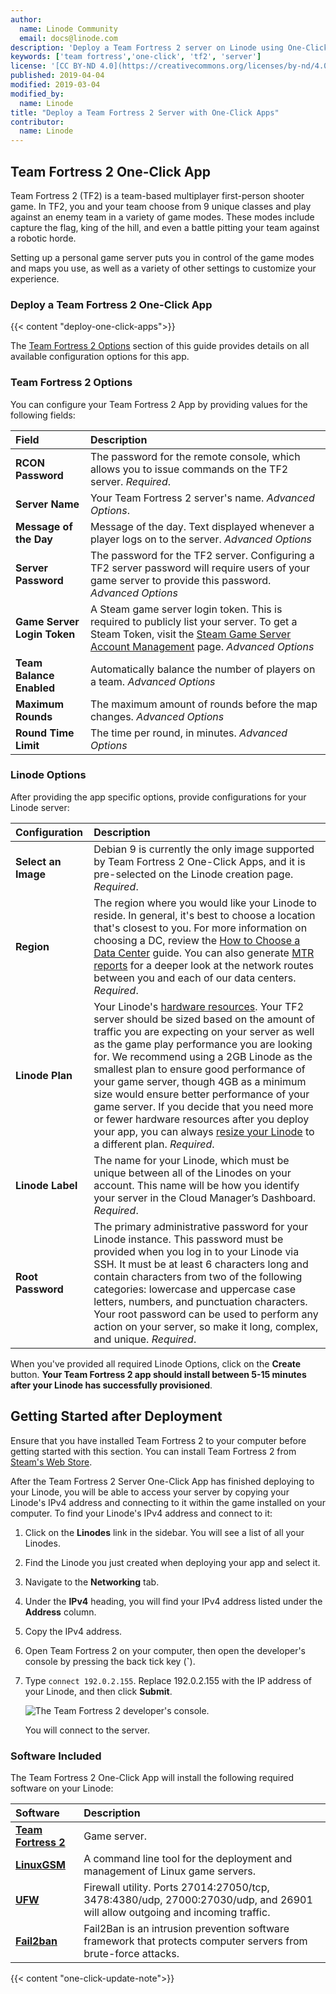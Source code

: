 ```yaml
---
author:
  name: Linode Community
  email: docs@linode.com
description: 'Deploy a Team Fortress 2 server on Linode using One-Click Apps.'
keywords: ['team fortress','one-click', 'tf2', 'server']
license: '[CC BY-ND 4.0](https://creativecommons.org/licenses/by-nd/4.0)'
published: 2019-04-04
modified: 2019-03-04
modified_by:
  name: Linode
title: "Deploy a Team Fortress 2 Server with One-Click Apps"
contributor:
  name: Linode
---
```


## Team Fortress 2 One-Click App

Team Fortress 2 (TF2) is a team-based multiplayer first-person shooter game. In TF2, you and your team choose from 9 unique classes and play against an enemy team in a variety of game modes. These modes include capture the flag, king of the hill, and even a battle pitting your team against a robotic horde.

Setting up a personal game server puts you in control of the game modes and maps you use, as well as a variety of other settings to customize your experience.

### Deploy a Team Fortress 2 One-Click App

{{< content "deploy-one-click-apps">}}

The [Team Fortress 2 Options](#team-fortress-2-options) section of this guide provides details on all available configuration options for this app.

### Team Fortress 2 Options

You can configure your Team Fortress 2 App by providing values for the following fields:

| **Field** | **Description** |
|:--------------|:------------|
| **RCON Password** | The password for the remote console, which allows you to issue commands on the TF2 server. *Required*. |
| **Server Name** | Your Team Fortress 2 server's name. *Advanced Options*. |
| **Message of the Day** | Message of the day. Text displayed whenever a player logs on to the server. *Advanced Options* |
| **Server Password** | The password for the TF2 server. Configuring a TF2 server password will require users of your game server to provide this password. *Advanced Options* |
| **Game Server Login Token** | A Steam game server login token. This is required to publicly list your server. To get a Steam Token, visit the [Steam Game Server Account Management](https://steamcommunity.com/dev/managegameservers) page. *Advanced Options* |
| **Team Balance Enabled** | Automatically balance the number of players on a team. *Advanced Options* |
| **Maximum Rounds** | The maximum amount of rounds before the map changes. *Advanced Options* |
| **Round Time Limit** | The time per round, in minutes. *Advanced Options* |


### Linode Options

After providing the app specific options, provide configurations for your Linode server:

| **Configuration** | **Description** |
|:--------------|:------------|
| **Select an Image** | Debian 9 is currently the only image supported by Team Fortress 2 One-Click Apps, and it is pre-selected on the Linode creation page. *Required*. |
| **Region** | The region where you would like your Linode to reside. In general, it's best to choose a location that's closest to you. For more information on choosing a DC, review the [How to Choose a Data Center](/docs/platform/how-to-choose-a-data-center) guide. You can also generate [MTR reports](/docs/networking/diagnostics/diagnosing-network-issues-with-mtr/) for a deeper look at the network routes between you and each of our data centers. *Required*. |
| **Linode Plan** | Your Linode's [hardware resources](/docs/platform/how-to-choose-a-linode-plan/#hardware-resource-definitions). Your TF2 server should be sized based on the amount of traffic you are expecting on your server as well as the game play performance you are looking for. We recommend using a 2GB Linode as the smallest plan to ensure good performance of your game server, though 4GB as a minimum size would ensure better performance of your game server. If you decide that you need more or fewer hardware resources after you deploy your app, you can always [resize your Linode](/docs/platform/disk-images/resizing-a-linode/) to a different plan. *Required*. |
| **Linode Label** | The name for your Linode, which must be unique between all of the Linodes on your account. This name will be how you identify your server in the Cloud Manager’s Dashboard. *Required*. |
| **Root Password** | The primary administrative password for your Linode instance. This password must be provided when you log in to your Linode via SSH. It must be at least 6 characters long and contain characters from two of the following categories: lowercase and uppercase case letters, numbers, and punctuation characters. Your root password can be used to perform any action on your server, so make it long, complex, and unique. *Required*. |

When you've provided all required Linode Options, click on the **Create** button. **Your Team Fortress 2 app should install between 5-15 minutes after your Linode has successfully provisioned**.

## Getting Started after Deployment

Ensure that you have installed Team Fortress 2 to your computer before getting started with this section. You can install Team Fortress 2 from [Steam's Web Store](https://store.steampowered.com/app/440/Team_Fortress_2/).

After the Team Fortress 2 Server One-Click App has finished deploying to your Linode, you will be able to access your server by copying your Linode's IPv4 address and connecting to it within the game installed on your computer. To find your Linode's IPv4 address and connect to it:

1. Click on the **Linodes** link in the sidebar. You will see a list of all your Linodes.

2. Find the Linode you just created when deploying your app and select it.

3. Navigate to the **Networking** tab.

4. Under the **IPv4** heading, you will find your IPv4 address listed under the **Address** column.

5. Copy the IPv4 address.

6. Open Team Fortress 2 on your computer, then open the developer's console by pressing the back tick key (**`**).

7. Type `connect 192.0.2.155`. Replace 192.0.2.155 with the IP address of your Linode, and then click **Submit**.

    ![The Team Fortress 2 developer's console.](one-click-tf2-developers-console.png)

    You will connect to the server.

### Software Included

The Team Fortress 2 One-Click App will install the following required software on your Linode:

| **Software** | **Description** |
|:--------------|:------------|
| [**Team Fortress 2**](http://www.teamfortress.com/) | Game server. |
| [**LinuxGSM**](https://linuxgsm.com) | A command line tool for the deployment and management of Linux game servers. |
| [**UFW**](https://wiki.ubuntu.com/UncomplicatedFirewall) | Firewall utility. Ports 27014:27050/tcp, 3478:4380/udp, 27000:27030/udp, and 26901 will allow outgoing and incoming traffic. |
| [**Fail2ban**](https://www.fail2ban.org/wiki/index.php/Main_Page) | Fail2Ban is an intrusion prevention software framework that protects computer servers from brute-force attacks. |

{{< content "one-click-update-note">}}
